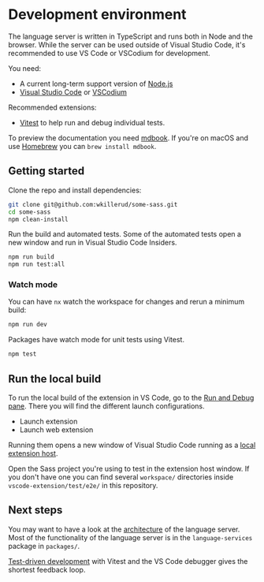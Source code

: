 # Development environment

The language server is written in TypeScript and runs both in Node and the browser. While the server can be used outside of Visual Studio Code, it's recommended to use VS Code or VSCodium for development.

You need:

- A current long-term support version of [Node.js](https://nodejs.org/en)
- [Visual Studio Code](https://code.visualstudio.com/) or [VSCodium](https://vscodium.com)

Recommended extensions:

- [Vitest](https://marketplace.visualstudio.com/items?itemName=vitest.explorer) to help run and debug individual tests.

To preview the documentation you need [mdbook](https://rust-lang.github.io/mdBook/guide/installation.html). If you're on macOS and use [Homebrew](https://brew.sh) you can `brew install mdbook`.

## Getting started

Clone the repo and install dependencies:

```sh
git clone git@github.com:wkillerud/some-sass.git
cd some-sass
npm clean-install
```

Run the build and automated tests. Some of the automated tests open a new window and run in Visual Studio Code Insiders.

```sh
npm run build
npm run test:all
```

### Watch mode

You can have `nx` watch the workspace for changes and rerun a minimum build:

```sh
npm run dev
```

Packages have watch mode for unit tests using Vitest.

```sh
npm test
```

## Run the local build

To run the local build of the extension in VS Code, go to the [Run and Debug pane][vsdebug]. There you will find the different launch configurations.

- Launch extension
- Launch web extension

Running them opens a new window of Visual Studio Code running as a [local extension host][exthost].

Open the Sass project you're using to test in the extension host window.
If you don't have one you can find several `workspace/`
directories inside `vscode-extension/test/e2e/` in this repository.

## Next steps

You may want to have a look at the [architecture](./architecture.md) of the language server. Most of the functionality of the language server is in the `language-services` package in `packages/`.

[Test-driven development](./debugging-unit-tests.md) with Vitest and the VS Code debugger gives the shortest feedback loop.

[vsdebug]: https://code.visualstudio.com/docs/editor/debugging
[exthost]: https://code.visualstudio.com/api/advanced-topics/extension-host
